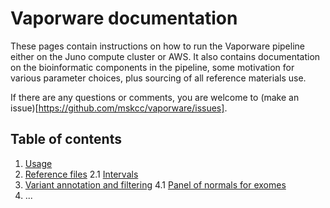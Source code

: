 # Vaporware documentation
These pages contain instructions on how to run the Vaporware pipeline either on the Juno compute cluster or AWS. It also contains documentation on the bioinformatic components in the pipeline, some motivation for various parameter choices, plus sourcing of all reference materials use. 

If there are any questions or comments, you are welcome to (make an issue)[https://github.com/mskcc/vaporware/issues].

## Table of contents
1. [Usage](usage.md)
2. [Reference files](reference-files.md)
    2.1 [Intervals](intervals.md)
4. [Variant annotation and filtering](variant-annotation-and-filtering.md)
    4.1 [Panel of normals for exomes](wes-panel-of-normals.md)
5. ...

